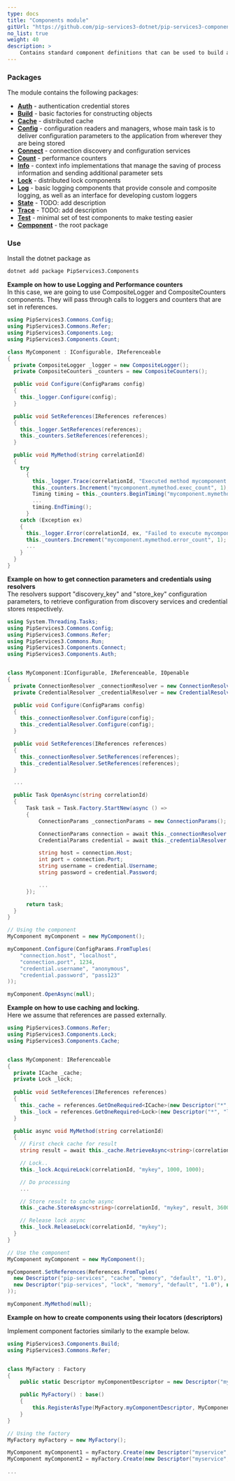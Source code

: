 ```yaml
---
type: docs
title: "Components module"
gitUrl: "https://github.com/pip-services3-dotnet/pip-services3-components-dotnet"
no_list: true
weight: 40
description: > 
    Contains standard component definitions that can be used to build applications and services.
---
```



### Packages

The module contains the following packages:

* [**Auth**](auth) - authentication credential stores
* [**Build**](build) - basic factories for constructing objects
* [**Cache**](cache) - distributed cache
* [**Config**](config) - configuration readers and managers, whose main task is to deliver configuration parameters to the application from wherever they are being stored
* [**Connect**](connect) - connection discovery and configuration services
* [**Count**](count) - performance counters
* [**Info**](info) - context info implementations that manage the saving of process information and sending additional parameter sets
* [**Lock**](lock) - distributed lock components
* [**Log**](log) - basic logging components that provide console and composite logging, as well as an interface for developing custom loggers
* [**State**](state) - TODO: add description
* [**Trace**](trace) - TODO: add description
* [**Test**](test) - minimal set of test components to make testing easier
* [**Component**](component) - the root package



### Use

Install the dotnet package as
```bash
dotnet add package PipServices3.Components
```

**Example on how to use Logging and Performance counters**   
In this case, we are going to use CompositeLogger and CompositeCounters components.
They will pass through calls to loggers and counters that are set in references.

```cs
using PipServices3.Commons.Config;
using PipServices3.Commons.Refer;
using PipServices3.Components.Log;
using PipServices3.Components.Count;

class MyComponent : IConfigurable, IReferenceable
{
  private CompositeLogger _logger = new CompositeLogger();
  private CompositeCounters _counters = new CompositeCounters();

  public void Configure(ConfigParams config)
  {
    this._logger.Configure(config);
  }

  public void SetReferences(IReferences references)
  {
    this._logger.SetReferences(references);
    this._counters.SetReferences(references);
  }

  public void MyMethod(string correlationId)
  {
    try
      {
        this._logger.Trace(correlationId, "Executed method mycomponent.mymethod");
        this._counters.Increment("mycomponent.mymethod.exec_count", 1);
        Timing timing = this._counters.BeginTiming("mycomponent.mymethod.exec_time");
        ...
        timing.EndTiming();
      }
    catch (Exception ex)
    {
      this._logger.Error(correlationId, ex, "Failed to execute mycomponent.mymethod");
      this._counters.Increment("mycomponent.mymethod.error_count", 1);
      ...
    }
  }
}
```

**Example on how to get connection parameters and credentials using resolvers**    
The resolvers support "discovery_key" and "store_key" configuration parameters, 
to retrieve configuration from discovery services and credential stores respectively.

```cs
using System.Threading.Tasks;
using PipServices3.Commons.Config;
using PipServices3.Commons.Refer;
using PipServices3.Commons.Run;
using PipServices3.Components.Connect;
using PipServices3.Components.Auth;


class MyComponent:IConfigurable, IReferenceable, IOpenable
{
  private ConnectionResolver _connectionResolver = new ConnectionResolver();
  private CredentialResolver _credentialResolver = new CredentialResolver();

  public void Configure(ConfigParams config)
  {
    this._connectionResolver.Configure(config);
    this._credentialResolver.Configure(config);
  }

  public void SetReferences(IReferences references)
  {
    this._connectionResolver.SetReferences(references);
    this._credentialResolver.SetReferences(references);
  }

  ...

  public Task OpenAsync(string correlationId)
  {
      Task task = Task.Factory.StartNew(async () =>
      {
          ConnectionParams _connectionParams = new ConnectionParams();

          ConnectionParams connection = await this._connectionResolver.ResolveAsync(correlationId);
          CredentialParams credential = await this._credentialResolver.LookupAsync(correlationId);

          string host = connection.Host;
          int port = connection.Port;
          string username = credential.Username;
          string password = credential.Password;

          ...
      });

      return task;
  }
}

// Using the component
MyComponent myComponent = new MyComponent();

myComponent.Configure(ConfigParams.FromTuples(
    "connection.host", "localhost",
    "connection.port", 1234,
    "credential.username", "anonymous",
    "credential.password", "pass123"
));

myComponent.OpenAsync(null);
```

**Example on how to use caching and locking.**    
Here we assume that references are passed externally.

```cs
using PipServices3.Commons.Refer;
using PipServices3.Components.Lock;
using PipServices3.Components.Cache;


class MyComponent: IReferenceable
{
  private ICache _cache;
  private Lock _lock;
        
  public void SetReferences(IReferences references)
  {
    this._cache = references.GetOneRequired<ICache>(new Descriptor("*", "cache", "*", "*", "1.0"));
    this._lock = references.GetOneRequired<Lock>(new Descriptor("*", "lock", "*", "*", "1.0"));
  }

  public async void MyMethod(string correlationId) 
  {
    // First check cache for result
    string result = await this._cache.RetrieveAsync<string>(correlationId, "mykey");

    // Lock..
    this._lock.AcquireLock(correlationId, "mykey", 1000, 1000);

    // Do processing
    ...

    // Store result to cache async
    this._cache.StoreAsync<string>(correlationId, "mykey", result, 3600000);

    // Release lock async
    this._lock.ReleaseLock(correlationId, "mykey");
  }
}

// Use the component
MyComponent myComponent = new MyComponent();

myComponent.SetReferences(References.FromTuples(
  new Descriptor("pip-services", "cache", "memory", "default", "1.0"), new MemoryCache(),
  new Descriptor("pip-services", "lock", "memory", "default", "1.0"), new MemoryLock()
));

myComponent.MyMethod(null);
```

**Example on how to create components using their locators (descriptors)**    

Implement component factories similarly to the example below.

```cs
using PipServices3.Components.Build;
using PipServices3.Commons.Refer;


class MyFactory : Factory
{
    public static Descriptor myComponentDescriptor = new Descriptor("myservice", "mycomponent", "default", "*", "1.0");

    public MyFactory() : base()
    {
        this.RegisterAsType(MyFactory.myComponentDescriptor, MyComponent);
    }
}

// Using the factory
MyFactory myFactory = new MyFactory();

MyComponent myComponent1 = myFactory.Create(new Descriptor("myservice", "mycomponent", "default", "myComponent1", "1.0");
MyComponent myComponent2 = myFactory.Create(new Descriptor("myservice", "mycomponent", "default", "myComponent2", "1.0");

...
```
